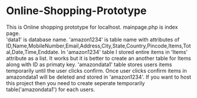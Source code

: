 # Online-Shopping-Prototype
This is Online shopping prototype for localhost.
mainpage.php is index page. </br>
'data1' is database name.
'amazon1234' is table name with attributes of ID,Name,MobileNumber,Email,Address,City,State,Country,Pincode,Items,Total,Date,Time,Enddate.
In 'amazon1234' table I stored entire items in 'Items' attribute as a list. It works but it is better to create an another table for Items along with ID as primaty key. 
'amazondata1' table stores users items temporarily until the user clicks confirm. Once user clicks confirm items in amazondata1 will be deleted and stored in 'amazon1234'.
If you want to host this project then you need to create seperate temporarily table('amazondata1') for each users.
